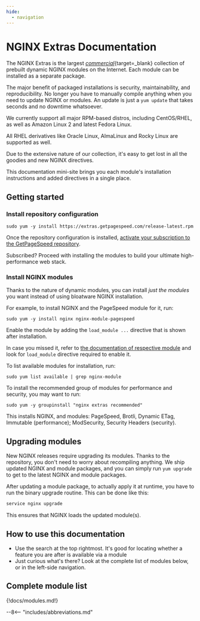 ```yaml
---
hide:
  - navigation
---
```


# NGINX Extras Documentation

The NGINX Extras is the largest [_commercial_](https://www.getpagespeed.com/repo-subscribe){target=_blank} collection of prebuilt dynamic NGINX modules on the Internet.
Each module can be installed as a separate package.

The major benefit of packaged installations is security, maintainability, and reproducibility.
No longer you have to manually compile anything when you need to update NGINX or modules.
An update is just a `yum update` that takes seconds and no downtime whatsoever.

We currently support all major RPM-based distros, including CentOS/RHEL,
as well as Amazon Linux 2 and latest Fedora Linux.

All RHEL derivatives like Oracle Linux, AlmaLinux and Rocky Linux are supported as well.

Due to the extensive nature of our collection, it's easy to get lost in all the goodies and new NGINX directives.

This documentation mini-site brings you each module's installation instructions and added directives
in a single place. 

## Getting started

### Install repository configuration

    sudo yum -y install https://extras.getpagespeed.com/release-latest.rpm

Once the repository configuration is installed, <a href="https://www.getpagespeed.com/repo-subscribe">activate your subscription to the GetPageSpeed repository</a>.

Subscribed? Proceed with installing the modules to build your ultimate high-performance web stack.

### Install NGINX modules

Thanks to the nature of dynamic modules, you can install *just the modules* you want instead of using bloatware NGINX installation. 

For example, to install NGINX and the PageSpeed module for it, run:

    sudo yum -y install nginx nginx-module-pagespeed

Enable the module by adding the `load_module ...` directive that is shown after installation.

In case you missed it, refer to [the documentation of respective module](https://nginx-extras.getpagespeed.com/modules/) and look for `load_module` directive
required to enable it.

To list available modules for installation, run:

    sudo yum list available | grep nginx-module

To install the recommended group of modules for performance and security, you may want to run:

    sudo yum -y groupinstall "nginx extras recommended"

This installs NGINX, and modules: PageSpeed, Brotli, Dynamic ETag, Immutable (performance); ModSecurity, Security Headers (security).

## Upgrading modules

New NGINX releases require upgrading its modules. Thanks to the repository, you don't need to worry about recompiling anything.
We ship updated NGINX and module packages, and you can simply run `yum upgrade` to get to the latest NGINX and module packages.

After updating a module package, to actually apply it at runtime, you have to run the binary upgrade routine.
This can be done like this:

```bash
service nginx upgrade
```

This ensures that NGINX loads the updated module(s).

## How to use this documentation

* Use the search at the top rightmost. It's good for locating whether a feature you are after is available
 via a module
* Just curious what's there? Look at the complete list of modules below, or in the left-side navigation.

## Complete module list

{!docs/modules.md!}

--8<-- "includes/abbreviations.md"
